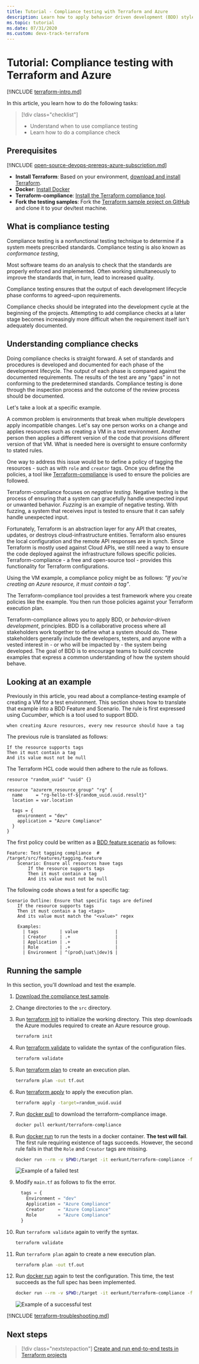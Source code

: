 ```yaml
---
title: Tutorial - Compliance testing with Terraform and Azure
description: Learn how to apply behavior driven development (BDD) style compliance testing to Terraform configurations
ms.topic: tutorial
ms.date: 07/31/2020
ms.custom: devx-track-terraform
---
```


# Tutorial: Compliance testing with Terraform and Azure

[!INCLUDE [terraform-intro.md](includes/terraform-intro.md)]

In this article, you learn how to do the following tasks:

> [!div class="checklist"]
> * Understand when to use compliance testing
> * Learn how to do a compliance check

## Prerequisites

[!INCLUDE [open-source-devops-prereqs-azure-subscription.md](../includes/open-source-devops-prereqs-azure-subscription.md)]
- **Install Terraform**: Based on your environment, [download and install Terraform](https://www.terraform.io/downloads.html).
- **Docker**: [Install Docker](https://docs.docker.com/get-docker/)
- **Terraform-compliance**: [Install the Terraform compliance tool](https://terraform-compliance.com/pages/installation/docker).
- **Fork the testing samples**: Fork the [Terraform sample project on GitHub](https://github.com/Azure/terraform) and clone it to your dev/test machine.

## What is compliance testing

Compliance testing is a nonfunctional testing technique to determine if a system meets prescribed standards. Compliance testing is also known as *conformance testing*,

Most software teams do an analysis to check that the standards are properly enforced and implemented. Often working simultaneously to improve the standards that, in turn, lead to increased quality.

Compliance testing ensures that the output of each development lifecycle phase conforms to agreed-upon requirements.

Compliance checks should be integrated into the development cycle at the beginning of the projects. Attempting to add compliance checks at a later stage becomes increasingly more difficult when the requirement itself isn't adequately documented.

## Understanding compliance checks

Doing compliance checks is straight forward. A set of standards and procedures is developed and documented for each phase of the development lifecycle. The output of each phase is compared against the documented requirements. The results of the test are any "gaps" in not conforming to the predetermined standards. Compliance testing is done through the inspection process and the outcome of the review process should be documented.

Let's take a look at a specific example.

A common problem is environments that break when multiple developers apply incompatible changes. Let's say one person works on a change and applies resources such as creating a VM in a test environment. Another person then applies a different version of the code that provisions different version of that VM. What is needed here is oversight to ensure conformity to stated rules.

One way to address this issue would be to define a policy of tagging the resources - such as with `role` and `creator` tags. Once you define the policies, a tool like [Terraform-compliance](https://terraform-compliance.com) is used to ensure the policies are followed.

Terraform-compliance focuses on *negative testing*. Negative testing is the process of ensuring that a system can gracefully handle unexpected input or unwanted behavior. *Fuzzing* is an example of negative testing. With fuzzing, a system that receives input is tested to ensure that it can safely handle unexpected input.

Fortunately, Terraform is an abstraction layer for any API that creates, updates, or destroys cloud-infrastructure entities. Terraform also ensures the local configuration and the remote API responses are in synch. Since Terraform is mostly used against Cloud APIs, we still need a way to ensure the code deployed against the infrastructure follows specific policies. Terraform-compliance - a free and open-source tool - provides this functionality for Terraform configurations.

Using the VM example, a compliance policy might be as follows: *"If you're creating an Azure resource, it must contain a tag"*.

The Terraform-compliance tool provides a test framework where you create policies like the example. You then run those policies against your Terraform execution plan.

Terraform-compliance allows you to apply BDD, or *behavior-driven development*, principles. BDD is a collaborative process where all stakeholders work together to define what a system should do. These stakeholders generally include the developers, testers, and anyone with a vested interest in - or who will be impacted by - the system being developed. The goal of BDD is to encourage teams to build concrete examples that express a common understanding of how the system should behave.

## Looking at an example

Previously in this article, you read about a compliance-testing example of creating a VM for a test environment. This section shows how to translate that example into a BDD Feature and Scenario. The rule is first expressed using *Cucumber*, which is a tool used to support BDD.

```Cucumber
when creating Azure resources, every new resource should have a tag
```

The previous rule is translated as follows:

```Cucumber
If the resource supports tags
Then it must contain a tag
And its value must not be null
```

The Terraform HCL code would then adhere to the rule as follows.

```hcl
resource "random_uuid" "uuid" {}

resource "azurerm_resource_group" "rg" {
  name     = "rg-hello-tf-${random_uuid.uuid.result}"
  location = var.location

  tags = {
    environment = "dev"
    application = "Azure Compliance"
  } 
}
```

The first policy could be written as a [BDD feature scenario](https://cucumber.io/docs/gherkin/reference/) as follows:

```Cucumber
Feature: Test tagging compliance  # /target/src/features/tagging.feature
    Scenario: Ensure all resources have tags
        If the resource supports tags
        Then it must contain a tag
        And its value must not be null
```

The following code shows a test for a specific tag:

```Cucumber
Scenario Outline: Ensure that specific tags are defined
    If the resource supports tags
    Then it must contain a tag <tags>
    And its value must match the "<value>" regex

    Examples:
      | tags        | value              |
      | Creator     | .+                 |
      | Application | .+                 |
      | Role        | .+                 |
      | Environment | ^(prod\|uat\|dev)$ |
```

## Running the sample

In this section, you'll download and test the example.

1. [Download the compliance test sample](https://github.com/Azure/terraform/tree/master/samples/compliance-testing).

1. Change directories to the `src` directory.

1. Run [terraform init](https://www.terraform.io/docs/commands/init.html) to initialize the working directory. This step downloads the Azure modules required to create an Azure resource group.

    ```bash
    terraform init
    ```
    
1. Run [terraform validate](https://www.terraform.io/docs/commands/validate.html) to validate the syntax of the configuration files.

    ```bash
    terraform validate
    ```
    
1. Run [terraform plan](https://www.terraform.io/docs/commands/plan.html) to create an execution plan.

    ```bash
    terraform plan -out tf.out
    ```
    
1. Run [terraform apply](https://www.terraform.io/docs/commands/apply.html) to apply the execution plan.

    ```bash
    terraform apply -target=random_uuid.uuid
    ```
    
1. Run [docker pull](https://docs.docker.com/engine/reference/commandline/pull/) to download the terraform-compliance image.

    ```bash
    docker pull eerkunt/terraform-compliance
    ```
    
1. Run [docker run](https://docs.docker.com/engine/reference/commandline/run/) to run the tests in a docker container. **The test will fail**. The first rule requiring existence of tags succeeds. However, the second rule fails in that the `Role` and `Creator` tags are missing.

    ```bash
    docker run --rm -v $PWD:/target -it eerkunt/terraform-compliance -f features -p tf.out
    ```
    
    ![Example of a failed test](media/best-practices-compliance-testing/best-practices-compliance-testing-tagging-fail.png)

1. Modify `main.tf` as follows to fix the error.

    ```terraform
      tags = {
        Environment = "dev"
        Application = "Azure Compliance"
        Creator     = "Azure Compliance"
        Role        = "Azure Compliance"
      } 
    
    ```
    
1. Run `terraform validate` again to verify the syntax.

    ```bash
    terraform validate
    ```
    
1. Run `terraform plan` again to create a new execution plan.

    ```bash
    terraform plan -out tf.out
    ```
    
1. Run [docker run](https://docs.docker.com/engine/reference/commandline/run/) again to test the configuration. This time, the test succeeds as the full spec has been implemented.

    ```bash
    docker run --rm -v $PWD:/target -it eerkunt/terraform-compliance -f features -p tf.out
    ```

    ![Example of a successful test](media/best-practices-compliance-testing/best-practices-compliance-testing-tagging-succeed.png)

[!INCLUDE [terraform-troubleshooting.md](includes/terraform-troubleshooting.md)]

## Next steps

> [!div class="nextstepaction"]
> [Create and run end-to-end tests in Terraform projects](best-practices-end-to-end-testing.md)
